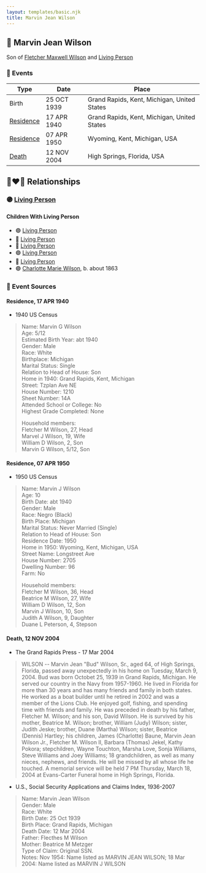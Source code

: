 ```yaml
---
layout: templates/basic.njk
title: Marvin Jean Wilson
---
```

## 🔵 Marvin Jean Wilson

Son of [Fletcher Maxwell Wilson](/people/3/32597724) and [Living Person](/people/1/1324224)

### 📆 Events

Type | Date | Place
------ | ------ | ------
Birth | 25 OCT 1939 | Grand Rapids, Kent, Michigan, United States
[Residence](#event-97a832a1-d1e1-46ed-b3cf-0287217f81bd) | 17 APR 1940 | Grand Rapids, Kent, Michigan, United States
[Residence](#event-b074b9ee-922e-46a3-af25-08da9a59240c) | 07 APR 1950 | Wyoming, Kent, Michigan, USA
[Death](#event-28a756f8-6bda-4a42-9b91-c4cd356f87ba) | 12 NOV 2004 | High Springs, Florida, USA

## 👩‍❤️‍👨 Relationships

### 🟣 [Living Person](/people/3/30798033)

#### Children With Living Person
* 🟣 [Living Person](/people/4/48485755)
* 🔵 [Living Person](/people/3/34064299)
* 🔵 [Living Person](/people/6/61079996)
* 🟣 [Living Person](/people/9/9874246)
* 🔵 [Living Person](/people/3/32081354)
* 🟣 [Charlotte Marie Wilson](/people/1/13972960), b. about 1863
### 📰 Event Sources

#### <a id="event-97a832a1-d1e1-46ed-b3cf-0287217f81bd"></a> Residence, 17 APR 1940
* 1940 US Census
>   
  > Name: Marvin G Wilson  
  > Age: 5/12  
  > Estimated Birth Year: abt 1940  
  > Gender: Male  
  > Race: White  
  > Birthplace: Michigan  
  > Marital Status: Single  
  > Relation to Head of House: Son  
  > Home in 1940: Grand Rapids, Kent, Michigan  
  > Street: Tzplan Ave NE  
  > House Number: 1210  
  > Sheet Number: 14A  
  > Attended School or College: No  
  > Highest Grade Completed: None  
  >   
  > Household members:  
  > Fletcher M Wilson, 27, Head  
  > Marvel J Wilson, 19, Wife  
  > William D Wilson, 2, Son  
  > Marvin G Wilson, 5/12, Son  
  >

#### <a id="event-b074b9ee-922e-46a3-af25-08da9a59240c"></a> Residence, 07 APR 1950
* 1950 US Census
>   
  > Name: Marvin J Wilson  
  > Age: 10  
  > Birth Date: abt 1940  
  > Gender: Male  
  > Race: Negro (Black)  
  > Birth Place: Michigan  
  > Marital Status: Never Married (Single)  
  > Relation to Head of House: Son  
  > Residence Date: 1950  
  > Home in 1950: Wyoming, Kent, Michigan, USA  
  > Street Name: Longstreet Ave  
  > House Number: 2705  
  > Dwelling Number: 96  
  > Farm: No  
  >   
  > Household members:  
  > Fletcher M Wilson, 36, Head  
  > Beatrice M Wilson, 27, Wife  
  > William D Wilson, 12, Son  
  > Marvin J Wilson, 10, Son  
  > Judith A Wilson, 9, Daughter  
  > Duane L Peterson, 4, Stepson  
  >

#### <a id="event-28a756f8-6bda-4a42-9b91-c4cd356f87ba"></a> Death, 12 NOV 2004
* The Grand Rapids Press  - 17 Mar 2004
>   
  > WILSON -- Marvin Jean "Bud" Wilson, Sr., aged 64, of High Springs, Florida, passed away unexpectedly in his home on Tuesday, March 9, 2004. Bud was born Octobet 25, 1939 in Grand Rapids, Michigan. He served our country in the Navy from 1957-1960. He lived in Florida for more than 30 years and has many friends and family in both states. He worked as a boat builder until he retired in 2002 and was a member of the Lions Club. He enjoyed golf, fishing, and spending time with friends and family. He was preceded in death by his father, Fletcher M. Wilson; and his son, David Wilson. He is survived by his mother, Beatrice M. Wilson; brother, William (Judy) Wilson; sister, Judith Jeske; brother, Duane (Martha) Wilson; sister, Beatrice (Dennis) Hartley; his children, James (Charlotte) Baune, Marvin Jean Wilson Jr., Fletcher M. Wilson II, Barbara (Thomas) Jekel, Kathy Pokora; stepchildren, Wayne Touchton, Marsha Love, Sonja Williams, Steve Williams and Joey Williams; 18 grandchildren, as well as many nieces, nephews, and friends. He will be missed by all whose life he touched. A memorial service will be held 7 PM Thursday, March 18, 2004 at Evans-Carter Funeral home in High Springs, Florida.
* U.S., Social Security Applications and Claims Index, 1936-2007
>   
  > Name: Marvin Jean Wilson  
  > Gender: Male  
  > Race: White  
  > Birth Date: 25 Oct 1939  
  > Birth Place: Grand Rapids, Michigan  
  > Death Date: 12 Mar 2004  
  > Father: Flecthes M Wilson  
  > Mother: Beatrice M Metzger  
  > Type of Claim: Original SSN.  
  > Notes: Nov 1954: Name listed as MARVIN JEAN WILSON; 18 Mar 2004: Name listed as MARVIN J WILSON
